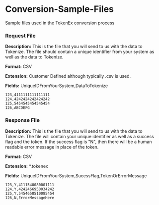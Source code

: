 # Conversion-Sample-Files
Sample files used in the TokenEx conversion process

### Request File
**Description:** This is the file that you will send to us with the data to Tokenize. The file should contain a unique identifier from your system as well as the data to Tokenize.

**Format:** CSV

**Extension:** Customer Defined although typically .csv is used.

**Fields:** UniqueIDFromYourSystem,DataToTokenize

``` csv
123,4111111111111111
124,4242424242424242
125,5454545454545454
126,ABCDEFG
```



### Response File
**Description:** This is the file that you will send to us with the data to Tokenize. The file will contain your unique identifier as well as a success flag and the token. If the success flag is "N", then there will be a human readable error message in place of the token.

**Format:** CSV

**Extension:** *.tokenex

**Fields:** UniqueIDFromYourSystem,SucessFlag,TokenOrErrorMessage

``` csv
123,Y,4111540080001111
124,Y,4242466950034242
125,Y,5454658510085454
126,N,ErrorMessageHere
```
